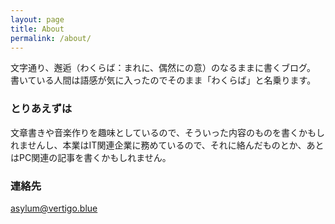 ```yaml
---
layout: page
title: About
permalink: /about/
---
```


文字通り、邂逅（わくらば：まれに、偶然にの意）のなるままに書くブログ。
書いている人間は語感が気に入ったのでそのまま「わくらば」と名乗ります。

### とりあえずは

文章書きや音楽作りを趣味としているので、そういった内容のものを書くかもしれませんし、本業はIT関連企業に務めているので、それに絡んだものとか、あとはPC関連の記事を書くかもしれません。 

### 連絡先

[asylum@vertigo.blue](mailto:asylum@vertigo.blue)
